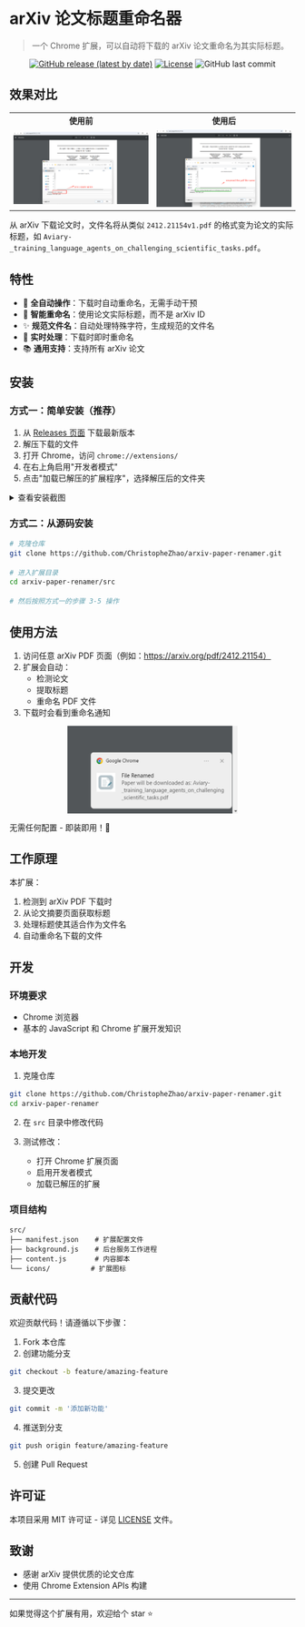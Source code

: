 # arXiv 论文标题重命名器

> 一个 Chrome 扩展，可以自动将下载的 arXiv 论文重命名为其实际标题。

<div align="center">

[![GitHub release (latest by date)](https://img.shields.io/github/v/release/ChristopheZhao/arxiv-paper-renamer)](https://github.com/yourusername/arxiv-paper-renamer/releases)
[![License](https://img.shields.io/github/license/ChristopheZhao/arxiv-paper-renamer)](LICENSE)
![GitHub last commit](https://img.shields.io/github/last-commit/ChristopheZhao/arxiv-paper-renamer)

</div>

## 效果对比

<table>
<tr>
<th>使用前</th>
<th>使用后</th>
</tr>
<tr>
<td width="50%">
<img src="../docs/screenshots/before.png" alt="使用扩展前"/>
</td>
<td width="50%">
<img src="../docs/screenshots/after.png" alt="使用扩展后"/>
</td>
</tr>
</table>

从 arXiv 下载论文时，文件名将从类似 `2412.21154v1.pdf` 的格式变为论文的实际标题，如 `Aviary-_training_language_agents_on_challenging_scientific_tasks.pdf`。

## 特性

- 🚀 **全自动操作**：下载时自动重命名，无需手动干预
- 📝 **智能重命名**：使用论文实际标题，而不是 arXiv ID
- ✨ **规范文件名**：自动处理特殊字符，生成规范的文件名
- 🔄 **实时处理**：下载时即时重命名
- 📚 **通用支持**：支持所有 arXiv 论文

## 安装

### 方式一：简单安装（推荐）
1. 从 [Releases 页面](https://github.com/ChristopheZhao/arxiv-paper-renamer/releases) 下载最新版本
2. 解压下载的文件
3. 打开 Chrome，访问 `chrome://extensions/`
4. 在右上角启用"开发者模式"
5. 点击"加载已解压的扩展程序"，选择解压后的文件夹

<details>
<summary>查看安装截图</summary>

<img src="../docs/screenshots/installation.png" alt="安装步骤"/>

</details>

### 方式二：从源码安装
```bash
# 克隆仓库
git clone https://github.com/ChristopheZhao/arxiv-paper-renamer.git

# 进入扩展目录
cd arxiv-paper-renamer/src

# 然后按照方式一的步骤 3-5 操作
```

## 使用方法

1. 访问任意 arXiv PDF 页面（例如：https://arxiv.org/pdf/2412.21154）
2. 扩展会自动：
   - 检测论文
   - 提取标题
   - 重命名 PDF 文件
3. 下载时会看到重命名通知

<img src="../docs/screenshots/notification.png" alt="Rename notification" width="300" style="display: block; margin: 0 auto;" />

无需任何配置 - 即装即用！🎉

## 工作原理

本扩展：
1. 检测到 arXiv PDF 下载时
2. 从论文摘要页面获取标题
3. 处理标题使其适合作为文件名
4. 自动重命名下载的文件

## 开发

### 环境要求
- Chrome 浏览器
- 基本的 JavaScript 和 Chrome 扩展开发知识

### 本地开发
1. 克隆仓库
```bash
git clone https://github.com/ChristopheZhao/arxiv-paper-renamer.git
cd arxiv-paper-renamer
```

2. 在 `src` 目录中修改代码

3. 测试修改：
   - 打开 Chrome 扩展页面
   - 启用开发者模式
   - 加载已解压的扩展

### 项目结构
```
src/
├── manifest.json    # 扩展配置文件
├── background.js    # 后台服务工作进程
├── content.js       # 内容脚本
└── icons/          # 扩展图标
```

## 贡献代码

欢迎贡献代码！请遵循以下步骤：

1. Fork 本仓库
2. 创建功能分支
```bash
git checkout -b feature/amazing-feature
```
3. 提交更改
```bash
git commit -m '添加新功能'
```
4. 推送到分支
```bash
git push origin feature/amazing-feature
```
5. 创建 Pull Request

## 许可证

本项目采用 MIT 许可证 - 详见 [LICENSE](../LICENSE) 文件。

## 致谢

- 感谢 arXiv 提供优质的论文仓库
- 使用 Chrome Extension APIs 构建

---
如果觉得这个扩展有用，欢迎给个 star ⭐